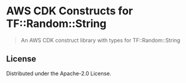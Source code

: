 # AWS CDK Constructs for TF::Random::String

> An AWS CDK construct library with types for TF::Random::String

## License

Distributed under the Apache-2.0 License.
